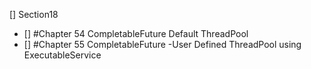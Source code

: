 [] Section18
- [] #Chapter 54 CompletableFuture Default ThreadPool
- [] #Chapter 55 CompletableFuture -User Defined ThreadPool using ExecutableService

